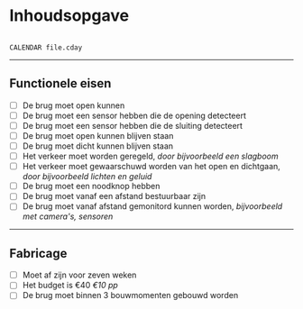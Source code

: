 # Inhoudsopgave 

```toc
```

```dataview
CALENDAR file.cday
```

---
## Functionele eisen

- [ ] De brug moet open kunnen
- [ ] De brug moet een sensor hebben die de opening detecteert
- [ ] De brug moet een sensor hebben die de sluiting detecteert
- [ ] De brug moet open kunnen blijven staan
- [ ] De brug moet dicht kunnen blijven staan
- [ ] Het verkeer moet worden geregeld, *door bijvoorbeeld een slagboom*
- [ ] Het verkeer moet gewaarschuwd worden van het open en dichtgaan, *door bijvoorbeeld lichten en geluid*
- [ ] De brug moet een noodknop hebben
- [ ] De brug moet vanaf een afstand bestuurbaar zijn
- [ ] De brug moet vanaf afstand gemonitord kunnen worden, *bijvoorbeeld met camera's, sensoren*

---

## Fabricage
- [ ] Moet af zijn voor zeven weken 
- [ ] Het budget is €40 *€10 pp*
- [ ] De brug moet binnen 3 bouwmomenten gebouwd worden